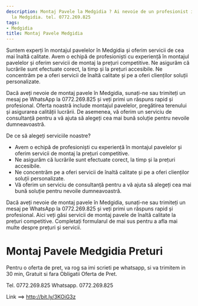 ```yaml
---
description: Montaj Pavele la Medgidia ? Ai nevoie de un profesionist in Montaj Pavele
  la Medgidia. tel. 0772.269.825
tags:
- Medgidia
title: Montaj Pavele Medgidia
---
```




Suntem experți în montajul pavelelor în Medgidia și oferim servicii de cea mai înaltă calitate. Avem o echipă de profesioniști cu experiență în montajul pavelelor și oferim servicii de montaj la prețuri competitive. Ne asigurăm că lucrările sunt efectuate corect, la timp și la prețuri accesibile. Ne concentrăm pe a oferi servicii de înaltă calitate și pe a oferi clienților soluții personalizate.

Dacă aveți nevoie de montaj pavele în Medgidia, sunați-ne sau trimiteți un mesaj pe WhatsApp la 0772.269.825 și veți primi un răspuns rapid și profesional. Oferta noastră include montajul pavelelor, pregătirea terenului și asigurarea calității lucrării. De asemenea, vă oferim un serviciu de consultanță pentru a vă ajuta să alegeți cea mai bună soluție pentru nevoile dumneavoastră.

De ce să alegeți serviciile noastre? 

- Avem o echipă de profesioniști cu experiență în montajul pavelelor și oferim servicii de montaj la prețuri competitive. 
- Ne asigurăm că lucrările sunt efectuate corect, la timp și la prețuri accesibile. 
- Ne concentrăm pe a oferi servicii de înaltă calitate și pe a oferi clienților soluții personalizate. 
- Vă oferim un serviciu de consultanță pentru a vă ajuta să alegeți cea mai bună soluție pentru nevoile dumneavoastră. 

Dacă aveți nevoie de montaj pavele în Medgidia, sunați-ne sau trimiteți un mesaj pe WhatsApp la 0772.269.825 și veți primi un răspuns rapid și profesional. Aici veți găsi servicii de montaj pavele de înaltă calitate la prețuri competitive. Completați formularul de mai sus pentru a afla mai multe despre prețuri și servicii.

# Montaj Pavele Medgidia Preturi
Pentru o oferta de pret, va rog sa imi scrieti pe whatsapp, si va trimitem in 30 min, Gratuit si fara Obligatii Oferta de Pret.

Tel. 0772.269.825
Whatsapp. 0772.269.825

Link ==> http://bit.ly/3KOiG3z